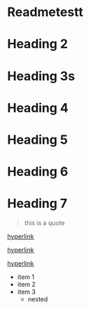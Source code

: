 <!--Headings -->
# Readmetestt

# Heading 2

# Heading 3s

# Heading 4

# Heading 5

# Heading 6

# Heading 7

<!-- blockquote -->
> this is a quote

<!-- external links -->
[hyperlink](www.google.com)

[hyperlink](www.google.com)

[hyperlink](www.google.com)


<!-- lists -->

* item 1
* item 2
* item 3 
  * nested

